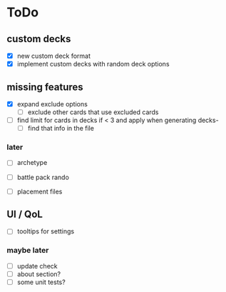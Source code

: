 # ToDo


## custom decks
- [x] new custom deck format
- [x] implement custom decks with random deck options

## missing features
- [x] expand exclude options
  - [ ] exclude other cards that use excluded cards
- [ ] find limit for cards in decks if < 3 and apply when generating decks- 
  - [ ] find that info in the file

### later
- [ ] archetype
- [ ] battle pack rando
- [ ] placement files
 

## UI / QoL
- [ ] tooltips for settings

### maybe later
- [ ] update check
- [ ] about section?
- [ ] some unit tests?